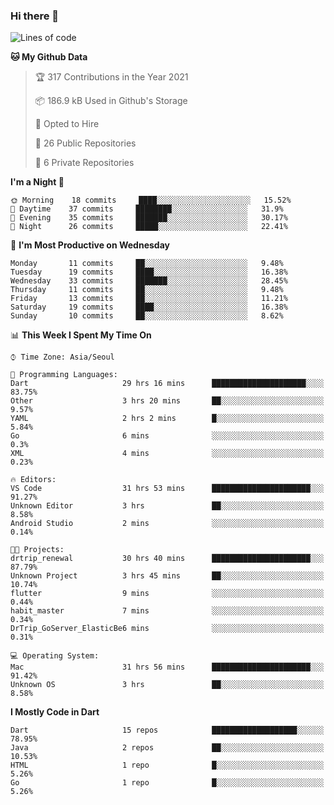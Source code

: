 ### Hi there 👋

<!--
**ska2519/ska2519** is a ✨ _special_ ✨ repository because its `README.md` (this file) appears on your GitHub profile.

Here are some ideas to get you started:

- 🔭 I’m currently working on ...
- 🌱 I’m currently learning ...
- 👯 I’m looking to collaborate on ...
- 🤔 I’m looking for help with ...
- 💬 Ask me about ...
- 📫 How to reach me: ...
- 😄 Pronouns: ...
- ⚡ Fun fact: ...
-->

<!--START_SECTION:waka-->
![Lines of code](https://img.shields.io/badge/From%20Hello%20World%20I%27ve%20Written-436999%20lines%20of%20code-blue)

**🐱 My Github Data** 

> 🏆 317 Contributions in the Year 2021
 > 
> 📦 186.9 kB Used in Github's Storage 
 > 
> 💼 Opted to Hire
 > 
> 📜 26 Public Repositories 
 > 
> 🔑 6 Private Repositories  
 > 
**I'm a Night 🦉** 

```text
🌞 Morning    18 commits     ████░░░░░░░░░░░░░░░░░░░░░   15.52% 
🌆 Daytime    37 commits     ████████░░░░░░░░░░░░░░░░░   31.9% 
🌃 Evening    35 commits     ███████░░░░░░░░░░░░░░░░░░   30.17% 
🌙 Night      26 commits     █████░░░░░░░░░░░░░░░░░░░░   22.41%

```
📅 **I'm Most Productive on Wednesday** 

```text
Monday       11 commits     ██░░░░░░░░░░░░░░░░░░░░░░░   9.48% 
Tuesday      19 commits     ████░░░░░░░░░░░░░░░░░░░░░   16.38% 
Wednesday    33 commits     ███████░░░░░░░░░░░░░░░░░░   28.45% 
Thursday     11 commits     ██░░░░░░░░░░░░░░░░░░░░░░░   9.48% 
Friday       13 commits     ██░░░░░░░░░░░░░░░░░░░░░░░   11.21% 
Saturday     19 commits     ████░░░░░░░░░░░░░░░░░░░░░   16.38% 
Sunday       10 commits     ██░░░░░░░░░░░░░░░░░░░░░░░   8.62%

```


📊 **This Week I Spent My Time On** 

```text
⌚︎ Time Zone: Asia/Seoul

💬 Programming Languages: 
Dart                     29 hrs 16 mins      █████████████████████░░░░   83.75% 
Other                    3 hrs 20 mins       ██░░░░░░░░░░░░░░░░░░░░░░░   9.57% 
YAML                     2 hrs 2 mins        █░░░░░░░░░░░░░░░░░░░░░░░░   5.84% 
Go                       6 mins              ░░░░░░░░░░░░░░░░░░░░░░░░░   0.3% 
XML                      4 mins              ░░░░░░░░░░░░░░░░░░░░░░░░░   0.23%

🔥 Editors: 
VS Code                  31 hrs 53 mins      ██████████████████████░░░   91.27% 
Unknown Editor           3 hrs               ██░░░░░░░░░░░░░░░░░░░░░░░   8.58% 
Android Studio           2 mins              ░░░░░░░░░░░░░░░░░░░░░░░░░   0.14%

🐱‍💻 Projects: 
drtrip_renewal           30 hrs 40 mins      ██████████████████████░░░   87.79% 
Unknown Project          3 hrs 45 mins       ██░░░░░░░░░░░░░░░░░░░░░░░   10.74% 
flutter                  9 mins              ░░░░░░░░░░░░░░░░░░░░░░░░░   0.44% 
habit_master             7 mins              ░░░░░░░░░░░░░░░░░░░░░░░░░   0.34% 
DrTrip_GoServer_ElasticBe6 mins              ░░░░░░░░░░░░░░░░░░░░░░░░░   0.31%

💻 Operating System: 
Mac                      31 hrs 56 mins      ██████████████████████░░░   91.42% 
Unknown OS               3 hrs               ██░░░░░░░░░░░░░░░░░░░░░░░   8.58%

```

**I Mostly Code in Dart** 

```text
Dart                     15 repos            ███████████████████░░░░░░   78.95% 
Java                     2 repos             ██░░░░░░░░░░░░░░░░░░░░░░░   10.53% 
HTML                     1 repo              █░░░░░░░░░░░░░░░░░░░░░░░░   5.26% 
Go                       1 repo              █░░░░░░░░░░░░░░░░░░░░░░░░   5.26%

```



<!--END_SECTION:waka-->


